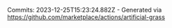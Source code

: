 Commits: 2023-12-25T15:23:24.882Z - Generated via https://github.com/marketplace/actions/artificial-grass
<br>

